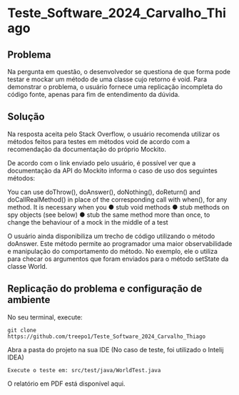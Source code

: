 # Teste_Software_2024_Carvalho_Thiago


## Problema
Na pergunta em questão, o desenvolvedor se questiona de que forma pode testar e mockar um método de uma classe cujo retorno é void. Para demonstrar o problema, o usuário fornece uma replicação incompleta do código fonte, apenas para fim de entendimento da dúvida.

## Solução

Na resposta aceita pelo Stack Overflow, o usuário recomenda utilizar os métodos
feitos para testes em métodos void de acordo com a recomendação da
documentação do próprio Mockito.

De acordo com o link enviado pelo usuário, é possível ver que a documentação da
API do Mockito informa o caso de uso dos seguintes métodos:


You can use doThrow(), doAnswer(), doNothing(), doReturn() and
doCallRealMethod() in place of the corresponding call with when(), for any
method. It is necessary when you
● stub void methods
● stub methods on spy objects (see below)
● stub the same method more than once, to change the behaviour of a mock in
the middle of a test

O usuário ainda disponibiliza um trecho de código utilizando o método doAnswer.
Este método permite ao programador uma maior observabilidade e manipulação do
comportamento do método. No exemplo, ele o utiliza para checar os
argumentos que foram enviados para o método setState da classe World.


## Replicação do problema e configuração de ambiente

No seu terminal, execute:

```git clone https://github.com/treepo1/Teste_Software_2024_Carvalho_Thiago```

Abra a pasta do projeto na sua IDE (No caso de teste, foi utilizado o Intelij IDEA)

```Execute o teste em: src/test/java/WorldTest.java```

O relatório em PDF está disponível aqui.